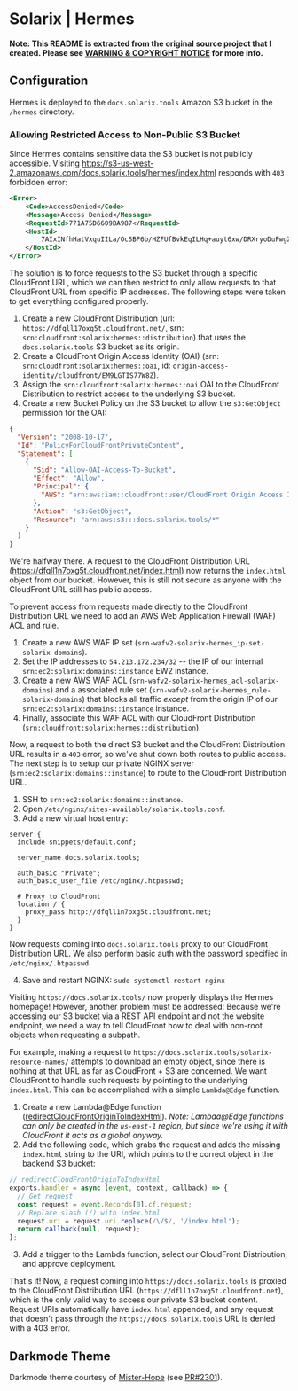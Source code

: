 # Solarix | Hermes

**Note: This README is extracted from the original source project that I created. Please see [WARNING & COPYRIGHT NOTICE](https://github.com/GabeStah/portfolio-examples/#warning--copyright-notice) for more info.**

## Configuration

Hermes is deployed to the `docs.solarix.tools` Amazon S3 bucket in the `/hermes` directory.

### Allowing Restricted Access to Non-Public S3 Bucket

Since Hermes contains sensitive data the S3 bucket is not publicly accessible. Visiting https://s3-us-west-2.amazonaws.com/docs.solarix.tools/hermes/index.html responds with `403` forbidden error:

```xml
<Error>
    <Code>AccessDenied</Code>
    <Message>Access Denied</Message>
    <RequestId>771A75D6609BA987</RequestId>
    <HostId>
        7AIxINfhHatVxquIILa/OcSBP6b/HZFUfBvkEqILHq+auyt6xw/DRXryoDuFwgZO/kI0EFYUOYw=
    </HostId>
</Error>
```

The solution is to force requests to the S3 bucket through a specific CloudFront URL, which we can then restrict to only allow requests to that CloudFront URL from specific IP addresses. The following steps were taken to get everything configured properly.

1. Create a new CloudFront Distribution (url: `https://dfqll17oxg5t.cloudfront.net/`, srn: `srn:cloudfront:solarix:hermes::distribution`) that uses the `docs.solarix.tools` S3 bucket as its origin.
2. Create a CloudFront Origin Access Identity (OAI) (srn: `srn:cloudfront:solarix:hermes::oai`, id: `origin-access-identity/cloudfront/EM9LGTIS77W8Z`).
3. Assign the `srn:cloudfront:solarix:hermes::oai` OAI to the CloudFront Distribution to restrict access to the underlying S3 bucket.
4. Create a new Bucket Policy on the S3 bucket to allow the `s3:GetObject` permission for the OAI:

```json
{
  "Version": "2008-10-17",
  "Id": "PolicyForCloudFrontPrivateContent",
  "Statement": [
    {
      "Sid": "Allow-OAI-Access-To-Bucket",
      "Effect": "Allow",
      "Principal": {
        "AWS": "arn:aws:iam::cloudfront:user/CloudFront Origin Access Identity EM9LTIS77W8Z"
      },
      "Action": "s3:GetObject",
      "Resource": "arn:aws:s3:::docs.solarix.tools/*"
    }
  ]
}
```

We're halfway there. A request to the CloudFront Distribution URL (https://dfqll1n7oxg5t.cloudfront.net/index.html) now returns the `index.html` object from our bucket. However, this is still not secure as anyone with the CloudFront URL still has public access.

To prevent access from requests made directly to the CloudFront Distribution URL we need to add an AWS Web Application Firewall (WAF) ACL and rule.

1. Create a new AWS WAF IP set (`srn-wafv2-solarix-hermes_ip-set-solarix-domains`).
2. Set the IP addresses to `54.213.172.234/32` -- the IP of our internal `srn:ec2:solarix:domains::instance` EW2 instance.
3. Create a new AWS WAF ACL (`srn-wafv2-solarix-hermes_acl-solarix-domains`) and a associated rule set (`srn-wafv2-solarix-hermes_rule-solarix-domains`) that blocks all traffic _except_ from the origin IP of our `srn:ec2:solarix:domains::instance` instance.
4. Finally, associate this WAF ACL with our CloudFront Distribution (`srn:cloudfront:solarix:hermes::distribution`).

Now, a request to both the direct S3 bucket and the CloudFront Distribution URL results in a `403` error, so we've shut down both routes to public access. The next step is to setup our private NGINX server (`srn:ec2:solarix:domains::instance`) to route to the CloudFront Distribution URL.

1. SSH to `srn:ec2:solarix:domains::instance`.
2. Open `/etc/nginx/sites-available/solarix.tools.conf`.
3. Add a new virtual host entry:

```nginx
server {
  include snippets/default.conf;

  server_name docs.solarix.tools;

  auth_basic "Private";
  auth_basic_user_file /etc/nginx/.htpasswd;

  # Proxy to CloudFront
  location / {
    proxy_pass http://dfqll1n7oxg5t.cloudfront.net;
  }
}
```

Now requests coming into `docs.solarix.tools` proxy to our CloudFront Distribution URL. We also perform basic auth with the password specified in `/etc/nginx/.htpasswd`.

4. Save and restart NGINX: `sudo systemctl restart nginx`

Visiting `https://docs.solarix.tools/` now properly displays the Hermes homepage! However, another problem must be addressed: Because we're accessing our S3 bucket via a REST API endpoint and not the website endpoint, we need a way to tell CloudFront how to deal with non-root objects when requesting a subpath.

For example, making a request to `https://docs.solarix.tools/solarix-resource-names/` attempts to download an empty object, since there is nothing at that URL as far as CloudFront + S3 are concerned. We want CloudFront to handle such requests by pointing to the underlying `index.html`. This can be accomplished with a simple `Lambda@Edge` function.

1. Create a new Lambda@Edge function ([redirectCloudFrontOriginToIndexHtml](https://console.aws.amazon.com/lambda/home?region=us-east-1#/functions/redirectCloudFrontOriginToIndexHtml/versions/$LATEST?tab=configuration)). _Note: Lambda@Edge functions can only be created in the `us-east-1` region, but since we're using it with CloudFront it acts as a global anyway._
2. Add the following code, which grabs the request and adds the missing `index.html` string to the URI, which points to the correct object in the backend S3 bucket:

```js
// redirectCloudFrontOriginToIndexHtml
exports.handler = async (event, context, callback) => {
  // Get request
  const request = event.Records[0].cf.request;
  // Replace slash (/) with index.html
  request.uri = request.uri.replace(/\/$/, '/index.html');
  return callback(null, request);
};
```

3. Add a trigger to the Lambda function, select our CloudFront Distribution, and approve deployment.

That's it! Now, a request coming into `https://docs.solarix.tools` is proxied to the CloudFront Distribution URL (`https://dfll1n7oxg5t.cloudfront.net`), which is the only valid way to access our private S3 bucket content. Request URIs automatically have `index.html` appended, and any request that doesn't pass through the `https://docs.solarix.tools` URL is denied with a 403 error.

## Darkmode Theme

Darkmode theme courtesy of [Mister-Hope](https://github.com/Mister-Hope) (see [PR#2301](https://github.com/vuejs/vuepress/pull/2301)).

